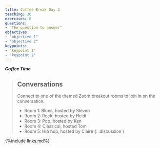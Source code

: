```yaml
---
title: Coffee Break Day 3
teaching: 30
exercises: 0
questions:
- “The question to answer"
objectives:  
- "objective 1"
- "objective 2"
keypoints:
- “keypoint 1"
- "keypoint 2"
---
```


***Coffee Time***

> ## Conversations
>
> Connect to one of the themed Zoom breakout rooms to join in on the conversation.
>
> * Room 1: Blues, hosted by Steven
> * Room 2: Rock, hosted by Heidi 
> * Room 3: Pop, hosted by Ken
> * Room 4: Classical, hosted Tom
> * Room 5: Hip hop, hosted  by Claire
{: .discussion }

{%include links.md%} 
